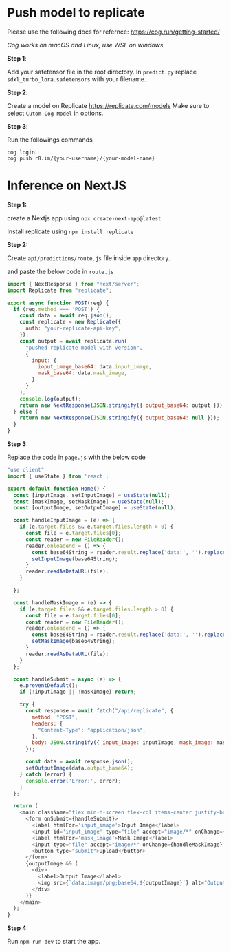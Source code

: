 
# Push model to replicate

Please use the following docs for refernce: https://cog.run/getting-started/

*Cog works on macOS and Linux, use WSL on windows*

**Step 1**: 

Add your safetensor file in the root directory.
In `predict.py` replace `sdxl_turbo_lora.safetensors` with your filename.

**Step 2**: 

Create a model on Replicate https://replicate.com/models 
Make sure to select `Cutom Cog Model` in options.

**Step 3**:

Run the followings commands

```
cog login
cog push r8.im/{your-username}/{your-model-name}
```

# Inference on NextJS

**Step 1:**

create a Nextjs app using `npx create-next-app@latest`

Install replicate using `npm install replicate`

**Step 2:**

Create `api/predictions/route.js` file inside `app` directory.

and paste the below code in `route.js`

```js
import { NextResponse } from "next/server";
import Replicate from "replicate";

export async function POST(req) {
  if (req.method === 'POST') {
    const data = await req.json();
    const replicate = new Replicate({
      auth: "your-replicate-api-key",
    });
    const output = await replicate.run(
      "pushed-replicate-model-with-version",
      {
        input: {
          input_image_base64: data.input_image,
          mask_base64: data.mask_image,
        }
      }
    );
    console.log(output);
    return new NextResponse(JSON.stringify({ output_base64: output }));
  } else {
    return new NextResponse(JSON.stringify({ output_base64: null }));
  }
}
```

**Step 3:**

Replace the code in `page.js` with the below code

```js
"use client"
import { useState } from 'react';

export default function Home() {
  const [inputImage, setInputImage] = useState(null);
  const [maskImage, setMaskImage] = useState(null);
  const [outputImage, setOutputImage] = useState(null);

  const handleInputImage = (e) => {
    if (e.target.files && e.target.files.length > 0) {
      const file = e.target.files[0];
      const reader = new FileReader();
      reader.onloadend = () => {
        const base64String = reader.result.replace('data:', '').replace(/^.+,/, '');
        setInputImage(base64String);
      }
      reader.readAsDataURL(file);
    }

  };

  const handleMaskImage = (e) => {
    if (e.target.files && e.target.files.length > 0) {
      const file = e.target.files[0];
      const reader = new FileReader();
      reader.onloadend = () => {
        const base64String = reader.result.replace('data:', '').replace(/^.+,/, '');
        setMaskImage(base64String);
      }
      reader.readAsDataURL(file);
    }
  };

  const handleSubmit = async (e) => {
    e.preventDefault();
    if (!inputImage || !maskImage) return;

    try {
      const response = await fetch("/api/replicate", {
        method: "POST",
        headers: {
          "Content-Type": "application/json",
        },
        body: JSON.stringify({ input_image: inputImage, mask_image: maskImage }),
      });

      const data = await response.json();
      setOutputImage(data.output_base64);
    } catch (error) {
      console.error('Error:', error);
    }
  };

  return (
    <main className="flex min-h-screen flex-col items-center justify-between p-24">
      <form onSubmit={handleSubmit}>
        <label htmlFor='input_image'>Input Image</label>
        <input id='input_image' type="file" accept="image/*" onChange={handleInputImage} />
        <label htmlFor='mask_image'>Mask Image</label>
        <input type="file" accept="image/*" onChange={handleMaskImage} />
        <button type="submit">Upload</button>
      </form>
      {outputImage && (
        <div>
          <label>Output Image</label>
          <img src={`data:image/png;base64,${outputImage}`} alt="Output Image" />
        </div>
      )}
    </main>
  );
}
```

**Step 4:**

Run `npm run dev` to start the app.